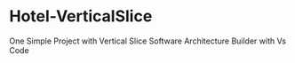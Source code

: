 # Hotel-VerticalSlice
One Simple Project with Vertical Slice Software Architecture
Builder with Vs Code
